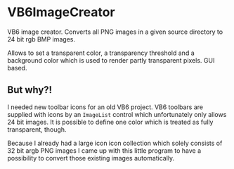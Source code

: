 VB6ImageCreator
===============

VB6 image creator. Converts all PNG images in a given source directory to 24 bit rgb BMP images.

Allows to set a transparent color, a transparency threshold and a background color which is used to render partly transparent pixels. GUI based.

But why?!
---------

I needed new toolbar icons for an old VB6 project. VB6 toolbars are supplied with icons by an `ImageList` control which unfortunately only allows 24 bit images. It is possible to define one color which is treated as fully transparent, though.

Because I already had a large icon icon collection which solely consists of 32 bit argb PNG images I came up with this little program to have a possibility to convert those existing images automatically.
